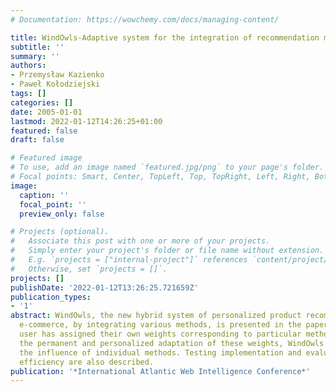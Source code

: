 ```yaml
---
# Documentation: https://wowchemy.com/docs/managing-content/

title: WindOwls-Adaptive system for the integration of recommendation methods in e-commerce
subtitle: ''
summary: ''
authors:
- Przemysław Kazienko
- Paweł Kołodziejski
tags: []
categories: []
date: 2005-01-01
lastmod: 2022-01-12T14:26:25+01:00
featured: false
draft: false

# Featured image
# To use, add an image named `featured.jpg/png` to your page's folder.
# Focal points: Smart, Center, TopLeft, Top, TopRight, Left, Right, BottomLeft, Bottom, BottomRight.
image:
  caption: ''
  focal_point: ''
  preview_only: false

# Projects (optional).
#   Associate this post with one or more of your projects.
#   Simply enter your project's folder or file name without extension.
#   E.g. `projects = ["internal-project"]` references `content/project/deep-learning/index.md`.
#   Otherwise, set `projects = []`.
projects: []
publishDate: '2022-01-12T13:26:25.721659Z'
publication_types:
- '1'
abstract: WindOwls, the new hybrid system of personalized product recommendation in
  e-commerce, by integrating various methods, is presented in the paper. Each e-commerce
  user has assigned their own weights corresponding to particular methods. Due to
  the permanent and personalized adaptation of these weights, WindOwls can adjust
  the influence of individual methods. Testing implementation and evaluation of recommendation
  efficiency are also described.
publication: '*International Atlantic Web Intelligence Conference*'
---
```

